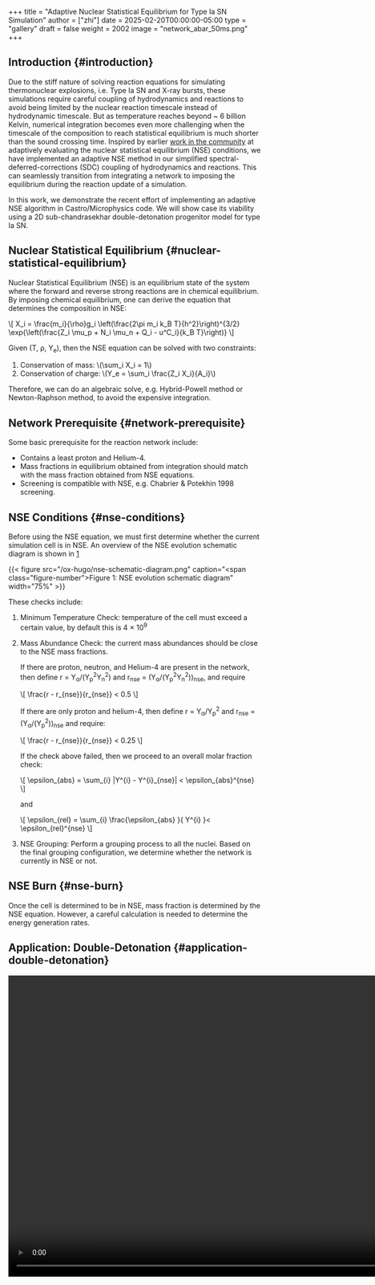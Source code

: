 +++
title = "Adaptive Nuclear Statistical Equilibrium for Type Ia SN Simulation"
author = ["zhi"]
date = 2025-02-20T00:00:00-05:00
type = "gallery"
draft = false
weight = 2002
image = "network_abar_50ms.png"
+++

## Introduction {#introduction}

Due to the stiff nature of solving reaction equations for simulating
thermonuclear explosions, i.e. Type Ia SN and X-ray bursts, these simulations
require careful coupling of hydrodynamics and reactions to avoid being limited
by the nuclear reaction timescale instead of hydrodynamic timescale.
But as temperature reaches beyond ~ 6 billion Kelvin, numerical integration
becomes even more challenging when the timescale of the composition to reach
statistical equilibrium is much shorter than the sound crossing time.
Inspired by earlier [work in the community](https://academic.oup.com/mnras/article/493/4/5413/5766330?login=false) at adaptively evaluating the
nuclear statistical equilibrium (NSE) conditions, we have implemented an
adaptive NSE method in our simplified spectral-deferred-corrections (SDC)
coupling of hydrodynamics and reactions. This can seamlessly transition from
integrating a network to imposing the equilibrium during the reaction update of a simulation.

In this work, we demonstrate the recent effort of implementing an adaptive NSE algorithm
in Castro/Microphysics code. We will show case its viability using a 2D sub-chandrasekhar
double-detonation progenitor model for type Ia SN.


## Nuclear Statistical Equilibrium {#nuclear-statistical-equilibrium}

Nuclear Statistical Equilibrium (NSE) is an equilibrium state of the system where the
forward and reverse strong reactions are in chemical equilibrium. By imposing chemical equilibrium,
one can derive the equation that determines the composition in NSE:

\\[ X\_i = \frac{m\_i}{\rho}g\_i \left(\frac{2\pi m\_i k\_B T}{h^2}\right)^{3/2} \exp{\left(\frac{Z\_i \mu\_p + N\_i \mu\_n + Q\_i - u^C\_i}{k\_B T}\right)} \\]

Given (T, &rho;, Y<sub>e</sub>), then the NSE equation can be solved with two constraints:

1.  Conservation of mass: \\(\sum\_i X\_i = 1\\)
2.  Conservation of charge: \\(Y\_e = \sum\_i \frac{Z\_i X\_i}{A\_i}\\)

Therefore, we can do an algebraic solve, e.g. Hybrid-Powell method or Newton-Raphson method,
to avoid the expensive integration.


## Network Prerequisite {#network-prerequisite}

Some basic prerequisite for the reaction network include:

-   Contains a least proton and Helium-4.
-   Mass fractions in equilibrium obtained from integration
    should match with the mass fraction obtained from NSE equations.
-   Screening is compatible with NSE, e.g. Chabrier &amp; Potekhin 1998 screening.


## NSE Conditions {#nse-conditions}

Before using the NSE equation, we must first determine whether the current
simulation cell is in NSE. An overview of the NSE evolution schematic diagram
is shown in [1](#figure--fig:diagram)

<a id="figure--fig:diagram"></a>

{{< figure src="/ox-hugo/nse-schematic-diagram.png" caption="<span class=\"figure-number\">Figure 1: </span>NSE evolution schematic diagram" width="75%" >}}

These checks include:

1.  Minimum Temperature Check: temperature of the cell must exceed a certain value,
    by default this is 4 &times; 10<sup>9</sup>

2.  Mass Abundance Check: the current mass abundances should be close to the NSE
    mass fractions.

    If there are proton, neutron, and Helium-4 are present in the network,
    then define r = Y<sub>&alpha;</sub>/(Y<sub>p</sub><sup>2</sup>Y<sub>n</sub><sup>2</sup>) and r<sub>nse</sub> = (Y<sub>&alpha;</sub>/(Y<sub>p</sub><sup>2</sup>Y<sub>n</sub><sup>2</sup>))<sub>nse</sub>, and require

    \\[ \frac{r - r\_{nse}}{r\_{nse}} < 0.5 \\]

    If there are only proton and helium-4, then define
    r = Y<sub>&alpha;</sub>/Y<sub>p</sub><sup>2</sup> and r<sub>nse</sub> = (Y<sub>&alpha;</sub>/(Y<sub>p</sub><sup>2</sup>))<sub>nse</sub> and require:

    \\[ \frac{r - r\_{nse}}{r\_{nse}} < 0.25 \\]

    If the check above failed, then we proceed to an overall molar fraction check:

    \\[ \epsilon\_{abs} = \sum\_{i} |Y^{i} - Y^{i}\_{nse}| < \epsilon\_{abs}^{nse} \\]

    and

    \\[ \epsilon\_{rel} = \sum\_{i} \frac{\epsilon\_{abs} }{ Y^{i} }< \epsilon\_{rel}^{nse} \\]

3.  NSE Grouping: Perform a grouping process to all the nuclei. Based on the final
    grouping configuration, we determine whether the network is currently in NSE or not.


## NSE Burn {#nse-burn}

Once the cell is determined to be in NSE, mass fraction is determined by the NSE equation.
However, a careful calculation is needed to determine the energy generation rates.


## Application: Double-Detonation {#application-double-detonation}

<video width="1000" height="600" controls><source src="/videos/subchandra.mp4" type="video/mp4">
Your browser does not support the video tag.
Videos only work in static folders.</video>
